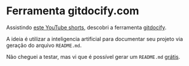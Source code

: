 # Ferramenta gitdocify.com

Assistindo [este YouTube shorts](https://www.youtube.com/shorts/pfqQt53NSKY), descobri a ferramenta [gitdocify](https://gitdocify.com/).

A ideia é utilizar a inteligencia artificial para documentar seu projeto via geração do arquivo `README.md`.

Não cheguei a testar, mas vi que é possível gerar um `README.md` [grátis](https://gitdocify.com/).
